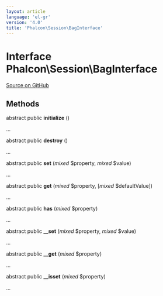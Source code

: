 ```yaml
---
layout: article
language: 'el-gr'
version: '4.0'
title: 'Phalcon\Session\BagInterface'
---
```


# Interface **Phalcon\Session\BagInterface**

<a href="https://github.com/phalcon/cphalcon/tree/v4.0.0/phalcon/session/baginterface.zep" class="btn btn-default btn-sm">Source on GitHub</a>

## Methods

abstract public **initialize** ()

...

abstract public **destroy** ()

...

abstract public **set** (*mixed* $property, *mixed* $value)

...

abstract public **get** (*mixed* $property, [*mixed* $defaultValue])

...

abstract public **has** (*mixed* $property)

...

abstract public **__set** (*mixed* $property, *mixed* $value)

...

abstract public **__get** (*mixed* $property)

...

abstract public **__isset** (*mixed* $property)

...